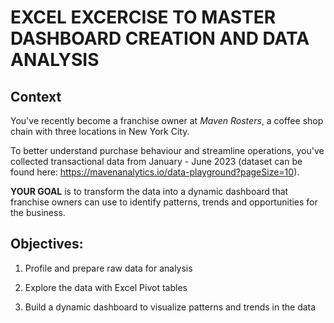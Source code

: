 # EXCEL EXCERCISE TO MASTER DASHBOARD CREATION AND DATA ANALYSIS

## Context

You've recently become a franchise owner at _Maven Rosters_, a coffee shop chain with three locations in New York City.

To better understand purchase behaviour and streamline operations, you've collected transactional data from January - June 2023 (dataset can be found here: https://mavenanalytics.io/data-playground?pageSize=10).

**YOUR GOAL** is to transform the data into a dynamic dashboard that franchise owners can use to identify patterns, trends and opportunities for the business.

## Objectives:

1) Profile and prepare raw data for analysis 

2) Explore the data with Excel Pivot tables

3) Build a dynamic dashboard to visualize patterns and trends in the data  

